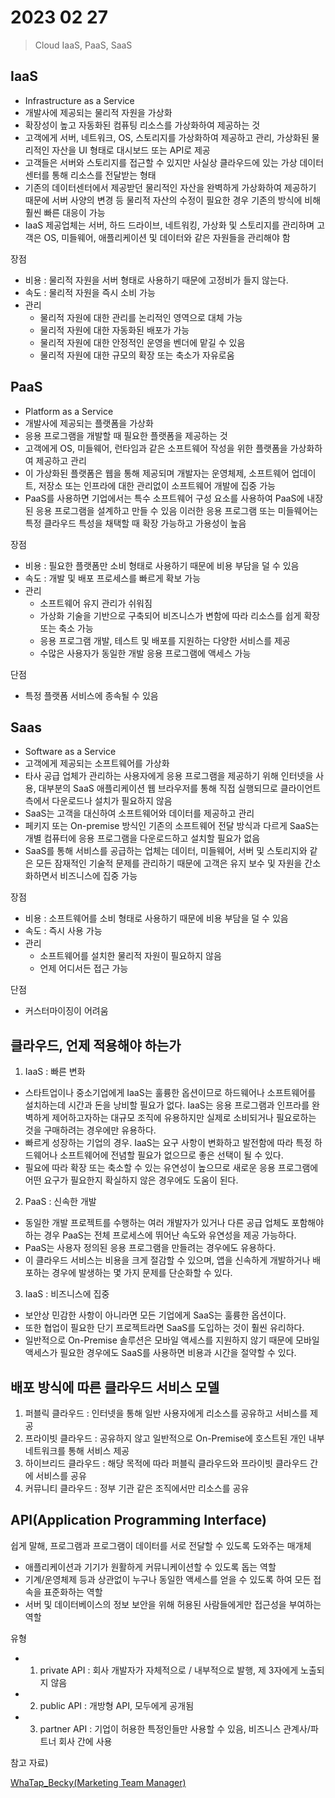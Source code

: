 # 2023 02 27 
> Cloud IaaS, PaaS, SaaS

## IaaS
- Infrastructure as a Service
- 개발사에 제공되는 물리적 자원을 가상화 
- 확장성이 높고 자동화된 컴퓨팅 리소스를 가상화하여 제공하는 것 
- 고객에게 서버, 네트워크, OS, 스토리지를 가상화하여 제공하고 관리, 가상화된 물리적인 자산을 UI 형태로 대시보드 또는 API로 제공
- 고객들은 서버와 스토리지를 접근할 수 있지만 사실상 클라우드에 있는 가상 데이터 센터를 통해 리소스를 전달받는 형태 
- 기존의 데이터센터에서 제공받던 물리적인 자산을 완벽하게 가상화하여 제공하기 때문에 서버 사양의 변경 등 물리적 자산의 수정이 필요한 경우 기존의 방식에 비해 훨씬 빠른 대응이 가능 
- IaaS 제공업체는 서버, 하드 드라이브, 네트워킹, 가상화 및 스토리지를 관리하며 고객은 OS, 미들웨어, 애플리케이션 및 데이터와 같은 자원들을 관리해야 함 

장점
- 비용 : 물리적 자원을 서버 형태로 사용하기 때문에 고정비가 들지 않는다. 
- 속도 : 물리적 자원을 즉시 소비 가능 
- 관리
  - 물리적 자원에 대한 관리를 논리적인 영역으로 대체 가능 
  - 물리적 자원에 대한 자동화된 배포가 가능 
  - 물리적 자원에 대한 안정적인 운영을 벤더에 맡길 수 있음 
  - 물리적 자원에 대한 규모의 확장 또는 축소가 자유로움 

## PaaS
- Platform as a Service 
- 개발사에 제공되는 플랫폼을 가상화 
- 응용 프로그램을 개발할 때 필요한 플랫폼을 제공하는 것
- 고객에게 OS, 미들웨어, 런타임과 같은 소프트웨어 작성을 위한 플랫폼을 가상화하여 제공하고 관리
- 이 가상화된 플랫폼은 웹을 통해 제공되며 개발자는 운영체제, 소프트웨어 업데이트, 저장소 또는 인프라에 대한 관리없이 소프트웨어 개발에 집중 가능 
- PaaS를 사용하면 기업에서는 특수 소프트웨어 구성 요소를 사용하여 PaaS에 내장된 응용 프로그램을 설계하고 만들 수 있음 이러한 응용 프로그램 또는 미들웨어는 특정 클라우드 특성을 채택할 때 확장 가능하고 가용성이 높음 

장점 
- 비용 : 필요한 플랫폼만 소비 형태로 사용하기 때문에 비용 부담을 덜 수 있음 
- 속도 : 개발 및 배포 프로세스를 빠르게 확보 가능 
- 관리 
  - 소프트웨어 유지 관리가 쉬워짐
  - 가상화 기술을 기반으로 구축되어 비즈니스가 변함에 따라 리소스를 쉽게 확장 또는 축소 가능 
  - 응용 프로그램 개발, 테스트 및 배포를 지원하는 다양한 서비스를 제공 
  - 수많은 사용자가 동일한 개발 응용 프로그램에 액세스 가능 

단점 
- 특정 플랫폼 서비스에 종속될 수 있음 
  
## Saas
- Software as a Service
- 고객에게 제공되는 소프트웨어를 가상화 
- 타사 공급 업체가 관리하는 사용자에게 응용 프로그램을 제공하기 위해 인터넷을 사용, 대부분의 SaaS 애플리케이션 웹 브라우저를 통해 직접 실행되므로 클라이언트 측에서 다운로드나 설치가 필요하지 않음 
- SaaS는 고객을 대신하여 소프트웨어와 데이터를 제공하고 관리
- 페키지 또는 On-premise 방식인 기존의 소프트웨어 전달 방식과 다르게 SaaS는 개별 컴퓨터에 응용 프로그램을 다운로드하고 설치할 필요가 없음
- SaaS를 통해 서비스를 공급하는 업체는 데이터, 미들웨어, 서버 및 스토리지와 같은 모든 잠재적인 기술적 문제를 관리하기 때문에 고객은 유지 보수 및 자원을 간소화하면서 비즈니스에 집중 가능 

장점 
- 비용 : 소프트웨어를 소비 형태로 사용하기 때문에 비용 부담을 덜 수 있음 
- 속도 : 즉시 사용 가능 
- 관리
  - 소프트웨어를 설치한 물리적 자원이 필요하지 않음 
  - 언제 어디서든 접근 가능 

단점 
- 커스터마이징이 어려움 

## 클라우드, 언제 적용해야 하는가 
1. IaaS : 빠른 변화
- 스타트업이나 중소기업에게 IaaS는 훌륭한 옵션이므로 하드웨어나 소프트웨어를 설치하는데 시간과 돈을 낭비할 필요가 없다. IaaS는 응용 프로그램과 인프라를 완벽하게 제어하고자하는 대규모 조직에 유용하지만 실제로 소비되거나 필요로하는 것을 구매하려는 경우에만 유용하다. 
- 빠르게 성장하는 기업의 경우. IaaS는 요구 사항이 변화하고 발전함에 따라 특정 하드웨어나 소프트웨어에 전념할 필요가 없으므로 좋은 선택이 될 수 있다. 
- 필요에 따라 확장 또는 축소할 수 있는 유연성이 높으므로 새로운 응용 프로그램에 어떤 요구가 필요한지 확실하지 않은 경우에도 도움이 된다. 

2. PaaS : 신속한 개발 
- 동일한 개발 프로젝트를 수행하는 여러 개발자가 있거나 다른 공급 업체도 포함해야하는 경우 PaaS는 전체 프로세스에 뛰어난 속도와 유연성을 제공 가능하다. 
- PaaS는 사용자 정의된 응용 프로그램을 만들려는 경우에도 유용하다. 
- 이 클라우드 서비스는 비용을 크게 절감할 수 있으며, 앱을 신속하게 개발하거나 배포하는 경우에 발생하는 몇 가지 문제를 단순화할 수 있다. 

3. IaaS : 비즈니스에 집중
- 보안상 민감한 사항이 아니라면 모든 기업에게 SaaS는 훌륭한 옵션이다.
- 또한 협업이 필요한 단기 프로젝트라면 SaaS를 도입하는 것이 훨씬 유리하다.
- 일반적으로 On-Premise 솔루션은 모바일 액세스를 지원하지 않기 때문에 모바일 액세스가 필요한 경우에도 SaaS를 사용하면 비용과 시간을 절약할 수 있다. 

## 배포 방식에 따른 클라우드 서비스 모델 
1. 퍼블릭 클라우드 : 인터넷을 통해 일반 사용자에게 리소스를 공유하고 서비스를 제공 
2. 프라이빗 클라우드 : 공유하지 않고 일반적으로 On-Premise에 호스트된 개인 내부 네트워크를 통해 서비스 제공 
3. 하이브리드 클라우드 : 해당 목적에 따라 퍼블릭 클라우드와 프라이빗 클라우드 간에 서비스를 공유 
4. 커뮤니티 클라우드 : 정부 기관 같은 조직에서만 리소스를 공유 


## API(Application Programming Interface)
쉽게 말해, 프로그램과 프로그램이 데이터를 서로 전달할 수 있도록 도와주는 매개체
- 애플리케이션과 기기가 원활하게 커뮤니케이션할 수 있도록 돕는 역할 
- 기계/운영체제 등과 상관없이 누구나 동일한 액세스를 얻을 수 있도록 하여 모든 접속을 표준화하는 역할
- 서버 및 데이터베이스의 정보 보안을 위해 허용된 사람들에게만 접근성을 부여하는 역할 

유형
- 1. private API : 회사 개발자가 자체적으로 / 내부적으로 발행, 제 3자에게 노출되지 않음 
- 2. public API : 개방형 API, 모두에게 공개됨 
- 3. partner API : 기업이 허용한 특정인들만 사용할 수 있음, 비즈니스 관계사/파트너 회사 간에 사용 

참고 자료)

[WhaTap_Becky(Marketing Team Manager)](https://www.whatap.io/ko/blog/9/)